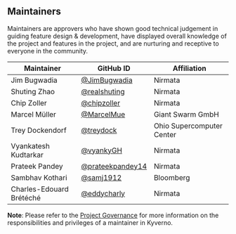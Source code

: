 ## Maintainers

Maintainers are approvers who have shown good technical judgement in guiding feature design & development, have displayed overall knowledge of the project and features in the project, and are nurturing and receptive to everyone in the community.

| Maintainer               | GitHub ID                                              | Affiliation               |
|--------------------------|--------------------------------------------------------|---------------------------|
| Jim Bugwadia             | [@JimBugwadia](https://github.com/JimBugwadia)         | Nirmata                   |
| Shuting Zhao             | [@realshuting](https://github.com/realshuting)         | Nirmata                   |
| Chip Zoller              | [@chipzoller](https://github.com/chipzoller)           | Nirmata                   |
| Marcel Müller            | [@MarcelMue](https://github.com/MarcelMue)             | Giant Swarm GmbH          |
| Trey Dockendorf          | [@treydock](https://github.com/treydock)               | Ohio Supercomputer Center |
| Vyankatesh Kudtarkar     | [@vyankyGH](https://github.com/vyankyGH)               | Nirmata                   |
| Prateek Pandey           | [@prateekpandey14](https://github.com/prateekpandey14) | Nirmata                   |
| Sambhav Kothari          | [@samj1912](https://github.com/samj1912)               | Bloomberg                 |
| Charles-Edouard Brétéché | [@eddycharly](https://github.com/eddycharly)           | Nirmata                   |


**Note**: Please refer to the [Project Governance](https://main.kyverno.io/community/#project-governance) for more information on the responsibilities and privileges of a maintainer in Kyverno.
